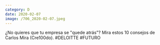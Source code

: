 ```yaml
--- 
category: D 
date: 2020-02-07 
image: /706_2020-02-07.jpeg 
--- 
```


¿No quieres que tu empresa se "quede atrás"? Mira estos 10 consejos de Carlos Mira (Cre100do). #DELOITTE #FUTURO